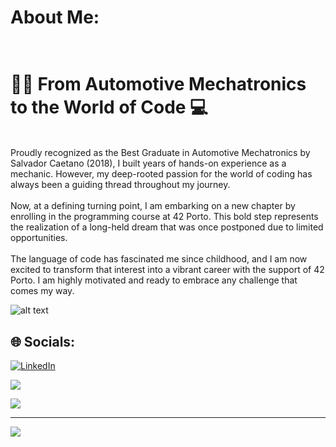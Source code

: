 # About Me:
# <br>🚗🔧 From Automotive Mechatronics to the World of Code 💻<br>

<br>Proudly recognized as the Best Graduate in Automotive Mechatronics by Salvador Caetano (2018), I built years of hands-on experience as a mechanic. However, my deep-rooted passion for the world of coding has always been a guiding thread throughout my journey.<br><br>Now, at a defining turning point, I am embarking on a new chapter by enrolling in the programming course at 42 Porto. This bold step represents the realization of a long-held dream that was once postponed due to limited opportunities.<br><br>The language of code has fascinated me since childhood, and I am now excited to transform that interest into a vibrant career with the support of 42 Porto. I am highly motivated and ready to embrace any challenge that comes my way.

![alt text](https://files.oaiusercontent.com/file-DWHyjP4T2f2f515E7badxQ?se=2024-11-29T11%3A43%3A03Z&sp=r&sv=2024-08-04&sr=b&rscc=max-age%3D604800%2C%20immutable%2C%20private&rscd=attachment%3B%20filename%3D9681d6b0-eb3b-43ba-a4e3-ad4718c20b81.webp&sig=TfYkEL7%2B%2Bj7AuTIJQvCsnBGkIX1UQrYvxctKBB5dXeQ%3D)

## 🌐 Socials:
[![LinkedIn](https://img.shields.io/badge/LinkedIn-%230077B5.svg?logo=linkedin&logoColor=white)](https://linkedin.com/in/rafaelskd) 

![](https://github-readme-stats.vercel.app/api/top-langs/?username=RafaelSKD&theme=dark&hide_border=false&include_all_commits=false&count_private=false&layout=compact)




![](https://quotes-github-readme.vercel.app/api?type=horizontal&theme=dark)

---
[![](https://visitcount.itsvg.in/api?id=RafaelSKD&icon=0&color=0)](https://visitcount.itsvg.in)

<!-- Proudly created with GPRM ( https://gprm.itsvg.in ) -->
